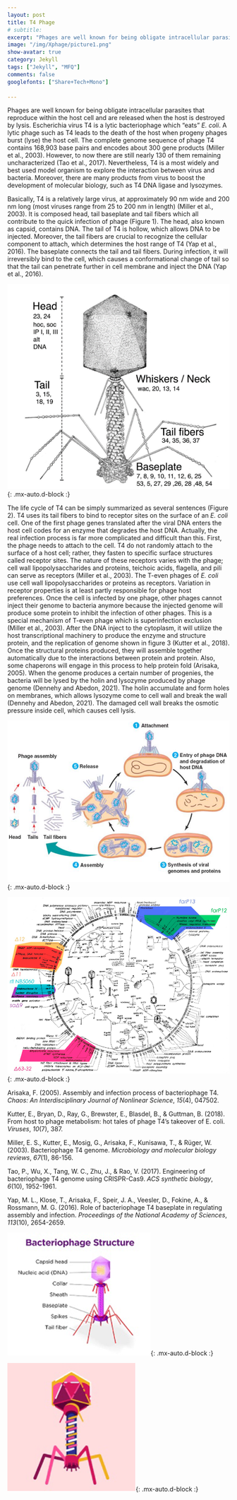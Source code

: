 ```yaml
---
layout: post
title: T4 Phage
# subtitle:
excerpt: "Phages are well known for being obligate intracellular parasites that reproduce within the host cell and are released when the host is destroyed by lysis. "
image: "/img/Xphage/picture1.png"
show-avatar: true
category: Jekyll
tags: ["Jekyll", "MFQ"]
comments: false
googlefonts: ["Share+Tech+Mono"]

---
```


Phages are well known for being obligate intracellular parasites that reproduce within the host cell and are released when the host is destroyed by lysis. Escherichia virus T4 is a lytic bacteriophage which “eats” *E. coli*. A lytic phage such as T4 leads to the death of the host when progeny phages burst (lyse) the host cell. The complete genome sequence of phage T4 contains 168,903 base pairs and encodes about 300 gene products (Miller et al., 2003). However, to now there are still nearly 130 of them remaining uncharacterized (Tao et al., 2017). Nevertheless, T4 is a most widely and best used model organism to explore the interaction between virus and bacteria. Moreover, there are many products from virus to boost the development of molecular biology, such as T4 DNA ligase and lysozymes. 



Basically, T4 is a relatively large virus, at approximately 90 nm wide and 200 nm long (most viruses range from 25 to 200 nm in length) (Miller et al., 2003). It is composed head, tail baseplate and tail fibers which all contribute to the quick infection of phage (Figure 1). The head, also known as capsid, contains DNA. The tail of T4 is hollow, which allows DNA to be injected. Moreover, the tail fibers are crucial to recognize the cellular component to attach, which determines the host range of T4 (Yap et al., 2016). The baseplate connects the tail and tail fibers. During infection, it will irreversibly bind to the cell, which causes a conformational change of tail so that the tail can penetrate further in cell membrane and inject the DNA (Yap et al., 2016). 



![With locked user](/img/Xphage/picture1.png){: .mx-auto.d-block :}



The life cycle of T4 can be simply summarized as several sentences (Figure 2). T4 uses its tail fibers to bind to receptor sites on the surface of an *E. coli* cell. One of the first phage genes translated after the viral DNA enters the host cell codes for an enzyme that degrades the host DNA. Actually, the real infection process is far more complicated and difficult than this. First, the phage needs to attach to the cell. T4 do not randomly attach to the surface of a host cell; rather, they fasten to specific surface structures called receptor sites. The nature of these receptors varies with the phage; cell wall lipopolysaccharides and proteins, teichoic acids, flagella, and pili can serve as receptors (Miller et al., 2003). The T-even phages of *E. coli* use cell wall lipopolysaccharides or proteins as receptors. Variation in receptor properties is at least partly responsible for phage host preferences. Once the cell is infected by one phage, other phages cannot inject their genome to bacteria anymore because the injected genome will produce some protein to inhibit the infection of other phages. This is a special mechanism of T-even phage which is superinfection exclusion (Miller et al., 2003). After the DNA inject to the cytoplasm, it will utilize the host transcriptional machinery to produce the enzyme and structure protein, and the replication of genome shown in figure 3 (Kutter et al., 2018). Once the structural proteins produced, they will assemble together automatically due to the interactions between protein and protein. Also, some chaperons will engage in this process to help protein fold (Arisaka, 2005). When the genome produces a certain number of progenies, the bacteria will be lysed by the holin and lysozyme produced by phage genome (Dennehy and Abedon, 2021). The holin accumulate and form holes on membranes, which allows lysozyme come to cell wall and break the wall (Dennehy and Abedon, 2021). The damaged cell wall breaks the osmotic pressure inside cell, which causes cell lysis.

![With locked user](/img/Xphage/picture2.png){: .mx-auto.d-block :}

![With locked user](/img/Xphage/picture3.png){: .mx-auto.d-block :}

Arisaka, F. (2005). Assembly and infection process of bacteriophage T4. *Chaos: An Interdisciplinary Journal of Nonlinear Science*, *15*(4), 047502.

Kutter, E., Bryan, D., Ray, G., Brewster, E., Blasdel, B., & Guttman, B. (2018). From host to phage metabolism: hot tales of phage T4’s takeover of E. coli. *Viruses*, *10*(7), 387.

Miller, E. S., Kutter, E., Mosig, G., Arisaka, F., Kunisawa, T., & Rüger, W. (2003). Bacteriophage T4 genome. *Microbiology and molecular biology reviews*, *67*(1), 86-156.

Tao, P., Wu, X., Tang, W. C., Zhu, J., & Rao, V. (2017). Engineering of bacteriophage T4 genome using CRISPR-Cas9. *ACS synthetic biology*, *6*(10), 1952-1961.

Yap, M. L., Klose, T., Arisaka, F., Speir, J. A., Veesler, D., Fokine, A., & Rossmann, M. G. (2016). Role of bacteriophage T4 baseplate in regulating assembly and infection. *Proceedings of the National Academy of Sciences*, *113*(10), 2654-2659.

![With locked user](/img/Xphage/picture4.png){: .mx-auto.d-block :}

![With locked user](/img/Xphage/picture5.png){: .mx-auto.d-block :}